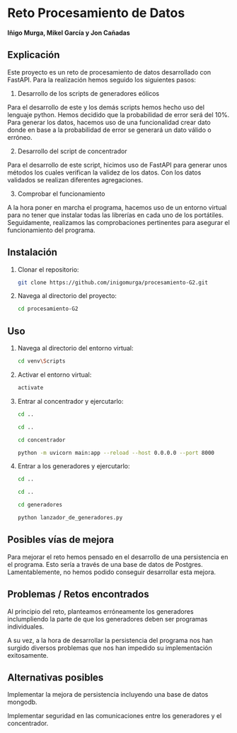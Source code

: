 # Reto Procesamiento de Datos

**Iñigo Murga, Mikel García y Jon Cañadas**

## Explicación

Este proyecto es un reto de procesamiento de datos desarrollado con FastAPI. Para la realización hemos seguido los siguientes pasos:

1. Desarrollo de los scripts de generadores eólicos

Para el desarrollo de este y los demás scripts hemos hecho uso del lenguaje python. Hemos decidido que la probabilidad de error será del 10%. Para generar los datos, hacemos uso de una funcionalidad crear dato donde en base a la probabilidad de error se generará un dato válido o erróneo.

2. Desarrollo del script de concentrador

Para el desarrollo de este script, hicimos uso de FastAPI para generar unos métodos los cuales verifican la validez de los datos. Con los datos validados se realizan diferentes agregaciones.

3. Comprobar el funcionamiento 

A la hora poner en marcha el programa, hacemos uso de un entorno virtual para no tener que instalar todas las librerías en cada uno de los portátiles. Seguidamente, realizamos las comprobaciones pertinentes para asegurar el funcionamiento del programa.

## Instalación

1. Clonar el repositorio:
    ```bash
    git clone https://github.com/inigomurga/procesamiento-G2.git
    ```
2. Navega al directorio del proyecto:
    ```bash
    cd procesamiento-G2
    ```

## Uso

1. Navega al directorio del entorno virtual:
    ```bash
    cd venv\Scripts
    ```
2. Activar el entorno virtual:
    ```bash
    activate
    ```
3. Entrar al concentrador y ejercutarlo:
    ```bash
    cd ..
    
    cd ..
    
    cd concentrador
    
    python -m uvicorn main:app --reload --host 0.0.0.0 --port 8000
    ```
4. Entrar a los generadores y ejercutarlo:
    ```bash
    cd ..
    
    cd ..
    
    cd generadores
    
    python lanzador_de_generadores.py
    ```

## Posibles vías de mejora

Para mejorar el reto hemos pensado en el desarrollo de una persistencia en el programa. Esto sería a través de una base de datos de Postgres. Lamentablemente, no hemos podido conseguir desarrollar esta mejora.

## Problemas / Retos encontrados

Al principio del reto, planteamos erróneamente los generadores inclumpliendo la parte de que los generadores deben ser programas individuales.

A su vez, a la hora de desarrollar la persistencia del programa nos han surgido diversos problemas que nos han impedido su implementación exitosamente.

## Alternativas posibles

Implementar la mejora de persistencia incluyendo una base de datos mongodb.

Implementar seguridad en las comunicaciones entre los generadores y el concentrador.
